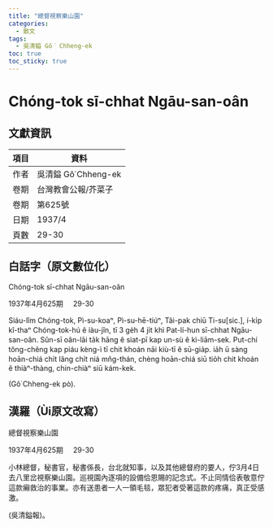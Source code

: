 ```yaml
---
title: "總督視察樂山園"
categories:
  - 散文
tags:
  - 吳清鎰 Gô͘ Chheng-ek
toc: true
toc_sticky: true
---
```


# Chóng-tok sī-chhat Ngāu-san-oân

## 文獻資訊

| 項目 | 資料 |
|---|---|
| 作者 | 吳清鎰 Gô͘ Chheng-ek |
| 卷期 | 台灣教會公報/芥菜子 |
| 卷期 | 第625號 |
| 日期 | 1937/4 |
| 頁數 | 29-30 |

## 白話字（原文數位化）

Chóng-tok sī-chhat Ngāu-san-oân

1937年4月625期     29-30

Siáu-lîm Chóng-tok, Pì-su-koaⁿ, Pì-su-hē-tiúⁿ, Tâi-pak chiū Ti-su[sic.], í-ki̍p kî-thaⁿ Chóng-tok-hú ê iàu-jîn, tī 3 ge̍h 4 ji̍t khì Pat-lí-hun sī-chhat Ngāu-san-oân. Sûn-sī oân-lāi ta̍k hāng ê siat-pī kap un-sù ê kì-liām-sek. Put-chí tông-chêng kap piáu kèng-ì tī chit khoán nāi kiù-tī ê sū-gia̍p. ia̍h ū sàng hoān-chiá chi̍t lâng chi̍t niá mn̂g-thán, chèng hoān-chiá siū tio̍h chit khoán ê thiàⁿ-thàng, chin-chiàⁿ siū kám-kek.

(Gô͘ Chheng-ek pò).

## 漢羅（Ùi原文改寫）

總督視察樂山園

1937年4月625期     29-30

小林總督，秘書官，秘書係長，台北就知事，以及其他總督府的要人，佇3月4日去八里岔視察樂山園。巡視園內逐項的設備佮恩賜的記念式。不止同情佮表敬意佇這款癩救治的事業。亦有送患者一人一領毛毯，眾犯者受著這款的疼痛，真正受感激。

(吳清鎰報)。
